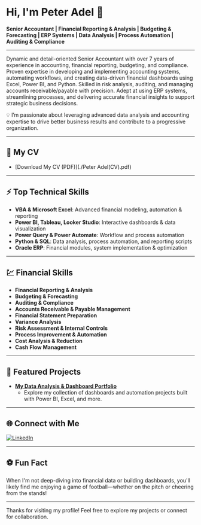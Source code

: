 # Hi, I'm Peter Adel 👋

**Senior Accountant | Financial Reporting & Analysis | Budgeting & Forecasting | ERP Systems | Data Analysis | Process Automation | Auditing & Compliance**

---

Dynamic and detail-oriented Senior Accountant with over 7 years of experience in accounting, financial reporting, budgeting, and compliance. Proven expertise in developing and implementing accounting systems, automating workflows, and creating data-driven financial dashboards using Excel, Power BI, and Python. Skilled in risk analysis, auditing, and managing accounts receivable/payable with precision. Adept at using ERP systems, streamlining processes, and delivering accurate financial insights to support strategic business decisions.

💡 I’m passionate about leveraging advanced data analysis and accounting expertise to drive better business results and contribute to a progressive organization.

---

## 📄 My CV

- [Download My CV (PDF)](./Peter Adel(CV).pdf)

---

## ⚡ Top Technical Skills

- **VBA & Microsoft Excel**: Advanced financial modeling, automation & reporting
- **Power BI, Tableau, Looker Studio**: Interactive dashboards & data visualization
- **Power Query & Power Automate**: Workflow and process automation
- **Python & SQL**: Data analysis, process automation, and reporting scripts
- **Oracle ERP**: Financial modules, system implementation & optimization

---

## 💹 Financial Skills

- **Financial Reporting & Analysis**
- **Budgeting & Forecasting**
- **Auditing & Compliance**
- **Accounts Receivable & Payable Management**
- **Financial Statement Preparation**
- **Variance Analysis**
- **Risk Assessment & Internal Controls**
- **Process Improvement & Automation**
- **Cost Analysis & Reduction**
- **Cash Flow Management**

---

## 🚀 Featured Projects

- **[My Data Analysis & Dashboard Portfolio](https://www.novypro.com/profile_projects/peteradel)**
  - Explore my collection of dashboards and automation projects built with Power BI, Excel, and more.

---

## 🌐 Connect with Me

[![LinkedIn](https://img.shields.io/badge/LinkedIn-blue?logo=linkedin)](https://www.linkedin.com/in/peter-adel-4b0245129/)

---

## ⚽ Fun Fact

When I'm not deep-diving into financial data or building dashboards, you'll likely find me enjoying a game of football—whether on the pitch or cheering from the stands!

---

Thanks for visiting my profile! Feel free to explore my projects or connect for collaboration.
